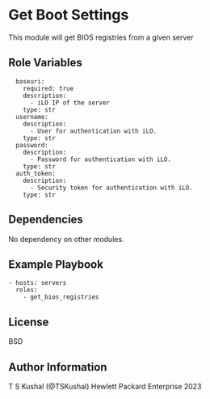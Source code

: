 Get Boot Settings
=========

This module will get BIOS registries from a given server

Role Variables
--------------

```
  baseuri:
    required: true
    description:
      - iLO IP of the server
    type: str
  username:
    description:
      - User for authentication with iLO.
    type: str
  password:
    description:
      - Password for authentication with iLO.
    type: str
  auth_token:
    description:
      - Security token for authentication with iLO.
    type: str
```

Dependencies
------------

No dependency on other modules.

Example Playbook
----------------

```
- hosts: servers
  roles:
    - get_bios_registries
```
License
-------

BSD

Author Information
------------------

T S Kushal (@TSKushal) Hewlett Packard Enterprise 2023 
